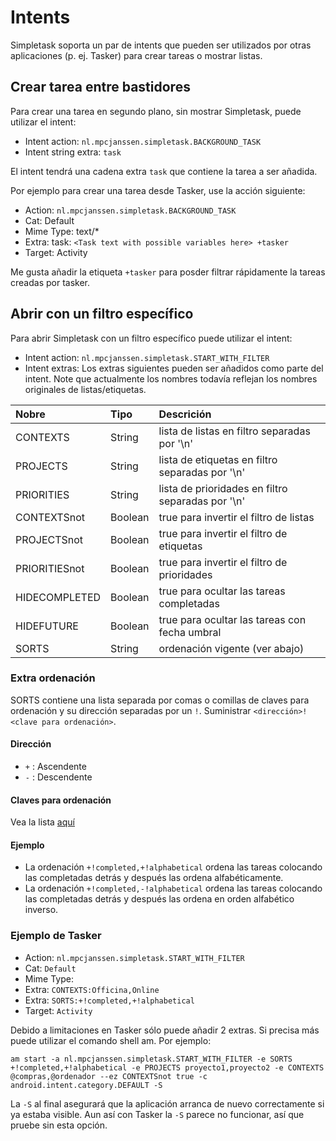 Intents
=======

Simpletask soporta un par de intents que pueden ser utilizados por otras aplicaciones (p. ej.
Tasker) para crear tareas o mostrar listas.

Crear tarea entre bastidores
----------------------------

Para crear una tarea en segundo plano, sin mostrar Simpletask, puede utilizar el intent:

- Intent action: `nl.mpcjanssen.simpletask.BACKGROUND_TASK`
- Intent string extra: `task`

El intent tendrá una cadena extra `task` que contiene la tarea a ser añadida.

Por ejemplo para crear una tarea desde Tasker, use la acción siguiente:

- Action: `nl.mpcjanssen.simpletask.BACKGROUND_TASK`
- Cat: Default
- Mime Type: text/\*
- Extra: task: `<Task text with possible variables here> +tasker`
- Target: Activity

Me gusta añadir la etiqueta `+tasker` para posder filtrar rápidamente la tareas creadas por tasker.

Abrir con un filtro específico
------------------------------

Para abrir Simpletask con un filtro específico puede utilizar el intent:

- Intent action: `nl.mpcjanssen.simpletask.START_WITH_FILTER`
- Intent extras: Los extras siguientes pueden ser añadidos como parte del intent. Note que
  actualmente los nombres todavía reflejan los nombres originales de listas/etiquetas.

<table>
<colgroup>
<col width="19%" />
<col width="12%" />
<col width="67%" />
</colgroup>
<thead>
<tr class="header">
<th align="left">Nobre</th>
<th align="left">Tipo</th>
<th align="left">Descrición</th>
</tr>
</thead>
<tbody>
<tr class="odd">
<td align="left">CONTEXTS</td>
<td align="left">String</td>
<td align="left">lista de listas en filtro separadas por '\n'</td>
</tr>
<tr class="even">
<td align="left">PROJECTS</td>
<td align="left">String</td>
<td align="left">lista de etiquetas en filtro separadas por '\n'</td>
</tr>
<tr class="odd">
<td align="left">PRIORITIES</td>
<td align="left">String</td>
<td align="left">lista de prioridades en filtro separadas por '\n'</td>
</tr>
<tr class="even">
<td align="left">CONTEXTSnot</td>
<td align="left">Boolean</td>
<td align="left">true para invertir el filtro de listas</td>
</tr>
<tr class="odd">
<td align="left">PROJECTSnot</td>
<td align="left">Boolean</td>
<td align="left">true para invertir el filtro de etiquetas</td>
</tr>
<tr class="even">
<td align="left">PRIORITIESnot</td>
<td align="left">Boolean</td>
<td align="left">true para invertir el filtro de prioridades</td>
</tr>
<tr class="odd">
<td align="left">HIDECOMPLETED</td>
<td align="left">Boolean</td>
<td align="left">true para ocultar las tareas completadas</td>
</tr>
<tr class="even">
<td align="left">HIDEFUTURE</td>
<td align="left">Boolean</td>
<td align="left">true para ocultar las tareas con fecha umbral</td>
</tr>
<tr class="odd">
<td align="left">SORTS</td>
<td align="left">String</td>
<td align="left">ordenación vigente (ver abajo)</td>
</tr>
</tbody>
</table>

### Extra ordenación

SORTS contiene una lista separada por comas o comillas de claves para ordenación y su dirección
separadas por un `!`. Suministrar `<dirección>!<clave para ordenación>`.

#### Dirección

- `+` : Ascendente
- `-` : Descendente

#### Claves para ordenación

Vea la
lista [aquí](https://github.com/mpcjanssen/simpletask-android/app/blob/master/src/main/res/values/donottranslate.xml#L45-59)

#### Ejemplo

- La ordenación `+!completed,+!alphabetical` ordena las tareas colocando las completadas detrás y
  después las ordena alfabéticamente.
- La ordenación `+!completed,-!alphabetical` ordena las tareas colocando las completadas detrás y
  después las ordena en orden alfabético inverso.

### Ejemplo de Tasker

- Action: `nl.mpcjanssen.simpletask.START_WITH_FILTER`
- Cat: `Default`
- Mime Type:
- Extra: `CONTEXTS:Officina,Online`
- Extra: `SORTS:+!completed,+!alphabetical`
- Target: `Activity`

Debido a limitaciones en Tasker sólo puede añadir 2 extras. Si precisa más puede utilizar el comando
shell am. Por ejemplo:

    am start -a nl.mpcjanssen.simpletask.START_WITH_FILTER -e SORTS +!completed,+!alphabetical -e PROJECTS proyecto1,proyecto2 -e CONTEXTS @compras,@ordenador --ez CONTEXTSnot true -c android.intent.category.DEFAULT -S

La `-S` al final asegurará que la aplicación arranca de nuevo correctamente si ya estaba visible.
Aun así con Tasker la `-S` parece no funcionar, así que pruebe sin esta opción.

